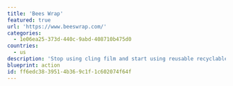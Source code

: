 ```yaml
---
title: 'Bees Wrap'
featured: true
url: 'https://www.beeswrap.com/'
categories:
  - 1e06ea25-373d-440c-9abd-408710b475d0
countries:
  - us
description: 'Stop using cling film and start using reusable recyclable wraps made from bees wax and organic jojoba oil.'
blueprint: action
id: ff6edc38-3951-4b36-9c1f-1c602074f64f
---
```


